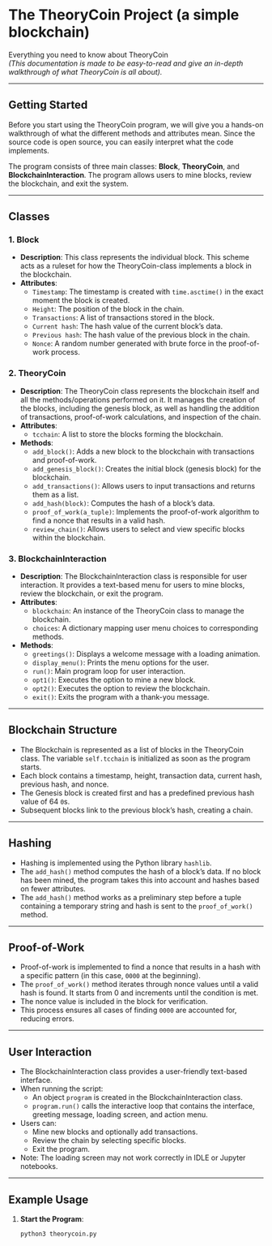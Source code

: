 # The TheoryCoin Project (a simple blockchain)

Everything you need to know about TheoryCoin  
*(This documentation is made to be easy-to-read and give an in-depth walkthrough of what TheoryCoin is all about).*

---

## Getting Started 
Before you start using the TheoryCoin program, we will give you a hands-on walkthrough of what the different methods and attributes mean. Since the source code is open source, you can easily interpret what the code implements.

The program consists of three main classes: **Block**, **TheoryCoin**, and **BlockchainInteraction**. The program allows users to mine blocks, review the blockchain, and exit the system.

---

## Classes

### 1. Block
- **Description**: This class represents the individual block. This scheme acts as a ruleset for how the TheoryCoin-class implements a block in the blockchain.
- **Attributes**:
  - `Timestamp`: The timestamp is created with `time.asctime()` in the exact moment the block is created.
  - `Height`: The position of the block in the chain.
  - `Transactions`: A list of transactions stored in the block.
  - `Current hash`: The hash value of the current block’s data.
  - `Previous hash`: The hash value of the previous block in the chain.
  - `Nonce`: A random number generated with brute force in the proof-of-work process.

### 2. TheoryCoin
- **Description**: The TheoryCoin class represents the blockchain itself and all the methods/operations performed on it. It manages the creation of the blocks, including the genesis block, as well as handling the addition of transactions, proof-of-work calculations, and inspection of the chain.
- **Attributes**:
  - `tcchain`: A list to store the blocks forming the blockchain.
- **Methods**:
  - `add_block()`: Adds a new block to the blockchain with transactions and proof-of-work.
  - `add_genesis_block()`: Creates the initial block (genesis block) for the blockchain.
  - `add_transactions()`: Allows users to input transactions and returns them as a list.
  - `add_hash(block)`: Computes the hash of a block’s data.
  - `proof_of_work(a_tuple)`: Implements the proof-of-work algorithm to find a nonce that results in a valid hash.
  - `review_chain()`: Allows users to select and view specific blocks within the blockchain.

### 3. BlockchainInteraction
- **Description**: The BlockchainInteraction class is responsible for user interaction. It provides a text-based menu for users to mine blocks, review the blockchain, or exit the program.
- **Attributes**:
  - `blockchain`: An instance of the TheoryCoin class to manage the blockchain.
  - `choices`: A dictionary mapping user menu choices to corresponding methods.
- **Methods**:
  - `greetings()`: Displays a welcome message with a loading animation.
  - `display_menu()`: Prints the menu options for the user.
  - `run()`: Main program loop for user interaction.
  - `opt1()`: Executes the option to mine a new block.
  - `opt2()`: Executes the option to review the blockchain.
  - `exit()`: Exits the program with a thank-you message.

---

## Blockchain Structure
- The Blockchain is represented as a list of blocks in the TheoryCoin class. The variable `self.tcchain` is initialized as soon as the program starts.
- Each block contains a timestamp, height, transaction data, current hash, previous hash, and nonce.
- The Genesis block is created first and has a predefined previous hash value of 64 `0`s.
- Subsequent blocks link to the previous block’s hash, creating a chain.

---

## Hashing
- Hashing is implemented using the Python library `hashlib`.
- The `add_hash()` method computes the hash of a block’s data. If no block has been mined, the program takes this into account and hashes based on fewer attributes.
- The `add_hash()` method works as a preliminary step before a tuple containing a temporary string and hash is sent to the `proof_of_work()` method.

---

## Proof-of-Work
- Proof-of-work is implemented to find a nonce that results in a hash with a specific pattern (in this case, `0000` at the beginning).
- The `proof_of_work()` method iterates through nonce values until a valid hash is found. It starts from 0 and increments until the condition is met.
- The nonce value is included in the block for verification.
- This process ensures all cases of finding `0000` are accounted for, reducing errors.

---

## User Interaction
- The BlockchainInteraction class provides a user-friendly text-based interface.
- When running the script:
  - An object `program` is created in the BlockchainInteraction class.
  - `program.run()` calls the interactive loop that contains the interface, greeting message, loading screen, and action menu.
- Users can:
  - Mine new blocks and optionally add transactions.
  - Review the chain by selecting specific blocks.
  - Exit the program.
- Note: The loading screen may not work correctly in IDLE or Jupyter notebooks.

---

## Example Usage
1. **Start the Program**:
   ```bash
   python3 theorycoin.py
